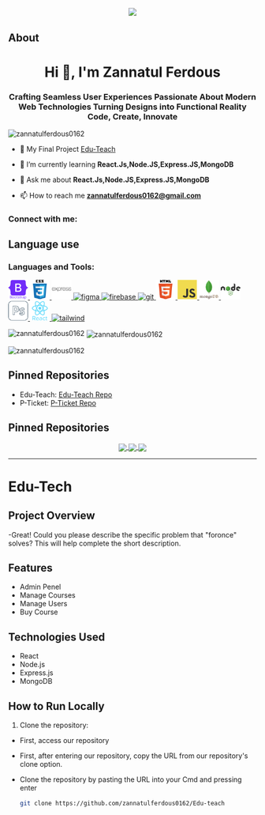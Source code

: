 
<p align="center">
  <img src="https://t4.ftcdn.net/jpg/03/08/82/39/360_F_308823955_XTMT8TNKmOYnPEwmEmfnskgNqQv3hQE5.jpg" width="800" />
</p>

## About
<h1 align="center">Hi 👋, I'm Zannatul Ferdous</h1>
<h3 align="center">Crafting Seamless User Experiences Passionate About Modern Web Technologies Turning Designs into Functional Reality Code, Create, Innovate</h3>

<p align="left"> <img src="https://komarev.com/ghpvc/?username=zannatulferdous0162&label=Profile%20views&color=0e75b6&style=flat" alt="zannatulferdous0162" /> </p>

- 🔭 My Final Project [Edu-Teach](https://edu-teach.netlify.app/)

- 🌱 I’m currently learning **React.Js,Node.JS,Express.JS,MongoDB**

- 💬 Ask me about **React.Js,Node.JS,Express.JS,MongoDB**

- 📫 How to reach me **zannatulferdous0162@gmail.com**

<h3 align="left">Connect with me:</h3>
<p align="left">
</p>

## Language use
<h3 align="left">Languages and Tools:</h3>
<p align="left"> <a href="https://getbootstrap.com" target="_blank" rel="noreferrer"> <img src="https://raw.githubusercontent.com/devicons/devicon/master/icons/bootstrap/bootstrap-plain-wordmark.svg" alt="bootstrap" width="40" height="40"/> </a> <a href="https://www.w3schools.com/css/" target="_blank" rel="noreferrer"> <img src="https://raw.githubusercontent.com/devicons/devicon/master/icons/css3/css3-original-wordmark.svg" alt="css3" width="40" height="40"/> </a> <a href="https://expressjs.com" target="_blank" rel="noreferrer"> <img src="https://raw.githubusercontent.com/devicons/devicon/master/icons/express/express-original-wordmark.svg" alt="express" width="40" height="40"/> </a> <a href="https://www.figma.com/" target="_blank" rel="noreferrer"> <img src="https://www.vectorlogo.zone/logos/figma/figma-icon.svg" alt="figma" width="40" height="40"/> </a> <a href="https://firebase.google.com/" target="_blank" rel="noreferrer"> <img src="https://www.vectorlogo.zone/logos/firebase/firebase-icon.svg" alt="firebase" width="40" height="40"/> </a> <a href="https://git-scm.com/" target="_blank" rel="noreferrer"> <img src="https://www.vectorlogo.zone/logos/git-scm/git-scm-icon.svg" alt="git" width="40" height="40"/> </a> <a href="https://www.w3.org/html/" target="_blank" rel="noreferrer"> <img src="https://raw.githubusercontent.com/devicons/devicon/master/icons/html5/html5-original-wordmark.svg" alt="html5" width="40" height="40"/> </a> <a href="https://developer.mozilla.org/en-US/docs/Web/JavaScript" target="_blank" rel="noreferrer"> <img src="https://raw.githubusercontent.com/devicons/devicon/master/icons/javascript/javascript-original.svg" alt="javascript" width="40" height="40"/> </a> <a href="https://www.mongodb.com/" target="_blank" rel="noreferrer"> <img src="https://raw.githubusercontent.com/devicons/devicon/master/icons/mongodb/mongodb-original-wordmark.svg" alt="mongodb" width="40" height="40"/> </a> <a href="https://nodejs.org" target="_blank" rel="noreferrer"> <img src="https://raw.githubusercontent.com/devicons/devicon/master/icons/nodejs/nodejs-original-wordmark.svg" alt="nodejs" width="40" height="40"/> </a> <a href="https://www.photoshop.com/en" target="_blank" rel="noreferrer"> <img src="https://raw.githubusercontent.com/devicons/devicon/master/icons/photoshop/photoshop-line.svg" alt="photoshop" width="40" height="40"/> </a> <a href="https://reactjs.org/" target="_blank" rel="noreferrer"> <img src="https://raw.githubusercontent.com/devicons/devicon/master/icons/react/react-original-wordmark.svg" alt="react" width="40" height="40"/> </a> <a href="https://tailwindcss.com/" target="_blank" rel="noreferrer"> <img src="https://www.vectorlogo.zone/logos/tailwindcss/tailwindcss-icon.svg" alt="tailwind" width="40" height="40"/> </a> </p>

<p><img align="left" src="https://github-readme-stats.vercel.app/api/top-langs?username=zannatulferdous0162&show_icons=true&locale=en&layout=compact" alt="zannatulferdous0162" /></p>

<p>&nbsp;<img align="center" src="https://github-readme-stats.vercel.app/api?username=zannatulferdous0162&show_icons=true&locale=en" alt="zannatulferdous0162" /></p>

<p><img align="center" src="https://github-readme-streak-stats.herokuapp.com/?user=zannatulferdous0162&" alt="zannatulferdous0162" /></p>

## Pinned Repositories
- Edu-Teach: <a href='https://github.com/zannatulferdous0162/Edu-teach'>Edu-Teach Repo</a>
- P-Ticket: <a href='https://github.com/zannatulferdous0162/P-Ticket'>P-Ticket Repo</a>

## Pinned Repositories
<p align="center">
  <a href="https://github.com/jritu4h/Peak-And-Valley-Travel">
     <img align="center" src="https://github-readme-stats.vercel.app/api/pin/?username=anuraghazra&repo=github-readme-stats&theme=buefy" />
  </a>
  <a href="https://github.com/jritu4h/Hockeys-Club">
       <img align="center" src="https://github-readme-stats.vercel.app/api/pin/?username=anuraghazra&repo=github-readme-stats&theme=buefy" />
  </a>
  <a href="https://github.com/jritu4h/shopping-care">
       <img align="center" src="https://github-readme-stats.vercel.app/api/pin/?username=anuraghazra&repo=github-readme-stats&theme=buefy" />
  </a>
</p>

---

<!-- Example Readme.md for a Project -->
# Edu-Tech

## Project Overview
-Great! Could you please describe the specific problem that "foronce" solves? This will help complete the short description.

## Features
- Admin Penel
- Manage Courses
- Manage Users
- Buy Course

## Technologies Used
- React
- Node.js
- Express.js
- MongoDB

## How to Run Locally
1. Clone the repository:
 - First, access our repository
 - First, after entering our repository, copy the URL from our repository's clone option.
 - Clone the repository by pasting the URL into your Cmd and pressing enter
   
   ```bash
   git clone https://github.com/zannatulferdous0162/Edu-teach

